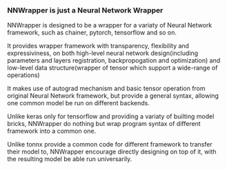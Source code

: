 ### NNWrapper is just a Neural Network Wrapper
NNWrapper is designed to be a wrapper for a variaty of Neural Network framework, such as chainer, pytorch, tensorflow and so on.

It provides wrapper framework with transparency, flexibility and expressiviness, on both high-level neural network design(including parameters and layers registration, backpropogation and optimization) and low-level data structure(wrapper of tensor which support a wide-range of operations)

It makes use of autograd mechanism and basic tensor operation from original Neural Network framework, but provide a general syntax, allowing one common model be run on different backends.

Unlike keras only for tensorflow and providing a variaty of builting model bricks, NNWrapper do nothing but wrap program syntax of different framework into a common one.

Unlike tonnx provide a common code for different framework to transfer their model to, NNWrapper encourage directly designing on top of it, with the resulting model be able run universarily.